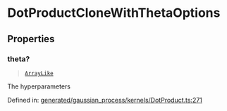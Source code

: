 # DotProductCloneWithThetaOptions

## Properties

### theta?

> [`ArrayLike`](../types/ArrayLike.md)

The hyperparameters

Defined in:  [generated/gaussian\_process/kernels/DotProduct.ts:271](https://github.com/transitive-bullshit/scikit-learn-ts/blob/b59c1ff/packages/sklearn/src/generated/gaussian_process/kernels/DotProduct.ts#L271)
